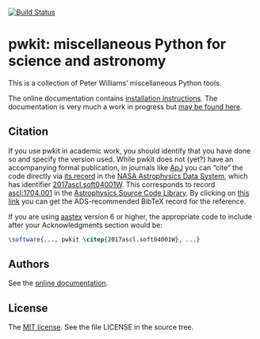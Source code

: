 [![Build Status](https://dev.azure.com/peter-bulk/Misc/_apis/build/status%2Fpkgw.pwkit?branchName=master)](https://dev.azure.com/peter-bulk/Misc/_build/latest?definitionId=10&branchName=master)

# pwkit: miscellaneous Python for science and astronomy

<!--pypi-begin-->
This is a collection of Peter Williams’ miscellaneous Python tools.
<!--pypi-end-->

The online documentation contains [installation instructions]. The
documentation is very much a work in progress but [may be found here].

[installation instructions]: http://pwkit.readthedocs.org/en/latest/about/#installation
[may be found here]: http://pwkit.readthedocs.org/en/latest/


## Citation

<!-- Note: this text is mirrored in docs/source/about.rst -->

If you use pwkit in academic work, you should identify that you have done so
and specify the version used. While pwkit does not (yet?) have an accompanying
formal publication, in journals like [ApJ] you can “cite” the code directly via [its
record] in the [NASA Astrophysics Data System], which has identifier
[2017ascl.soft04001W]. This corresponds to record [ascl:1704.001] in the
[Astrophysics Source Code Library]. By clicking on [this link] you can
get the ADS-recommended BibTeX record for the reference.

[ApJ]: http://iopscience.iop.org/journal/0004-637X
[its record]: https://ui.adsabs.harvard.edu/abs/2017ascl.soft04001W/abstract
[NASA Astrophysics Data System]: https://ui.adsabs.harvard.edu/
[2017ascl.soft04001W]: https://ui.adsabs.harvard.edu/abs/2017ascl.soft04001W/abstract
[ascl:1704.001]: http://ascl.net/1704.001
[Astrophysics Source Code Library]: http://ascl.net/
[this link]: http://adsabs.harvard.edu/cgi-bin/nph-bib_query?bibcode=2017ascl.soft04001W&data_type=BIBTEX

If you are using [aastex] version 6 or higher, the appropriate code to
include after your Acknowledgments section would be:

[aastex]: http://journals.aas.org/authors/aastex.html

```tex
\software{..., pwkit \citep{2017ascl.soft04001W}, ...}
```


## Authors

See the [online documentation].

[online documentation]: http://pwkit.readthedocs.org/en/latest/about/#authors


## License

The [MIT license]. See the file LICENSE in the source tree.

[MIT license]: http://opensource.org/licenses/MIT
